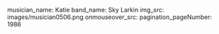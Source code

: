 musician_name: Katie
band_name: Sky Larkin
img_src: images/musician0506.png
onmouseover_src: 
pagination_pageNumber: 1986